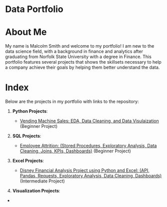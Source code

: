 # Data Portfolio

# About Me
My name is Malcolm Smith and welcome to my portfolio! I am new to the data science field, with a background in finance and analytics after graduating from Norfolk State University with a degree in Finance. This portfolio features several projects that shows the skillsets necessary to help a company achieve their goals by helping them better understand the data. 

# Index
Below are the projects in my portfolio with links to the repository:
1. __Python Projects__:
   * [Vending Machine Sales: EDA, Data Cleaning, and Data Visulaization](https://github.com/MalcolmQSmith/VendingMachineSales) (Beginner Project)

2. __SQL Projects__:
   * [Employee Attrition: (Stored Procedures, Exploratory Analysis, Data Cleaning, Joins, KPIs, Dashboards)](https://github.com/MalcolmQSmith/EmployeeAttrition) (Beginner Project)

3. __Excel Projects__:
   * [Disney Financial Analysis Project using Python and Excel: (API, Pandas, Requests, Exploratory Analysis, Data Cleaning, Dashboards)](https://github.com/MalcolmQSmith/DisneyFinancialAnalysis) (Intermediate Project)

4. __Visualization Projects__:
  * 

